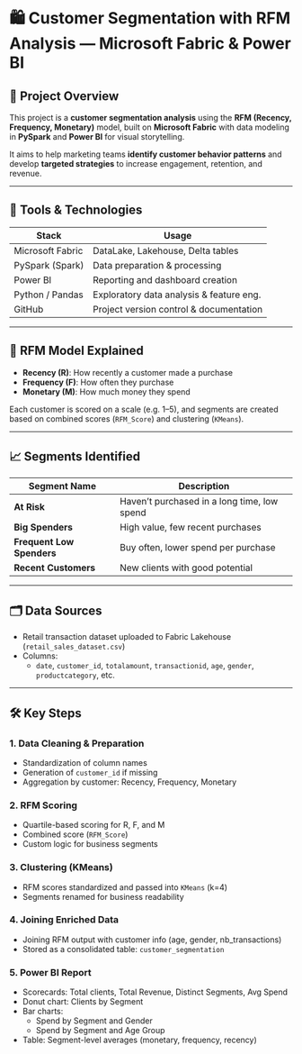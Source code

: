 # 🛍️ Customer Segmentation with RFM Analysis — Microsoft Fabric & Power BI

## 📌 Project Overview

This project is a **customer segmentation analysis** using the **RFM (Recency, Frequency, Monetary)** model, built on **Microsoft Fabric** with data modeling in **PySpark** and **Power BI** for visual storytelling.

It aims to help marketing teams **identify customer behavior patterns** and develop **targeted strategies** to increase engagement, retention, and revenue.

---

## 🔧 Tools & Technologies

| Stack             | Usage                                   |
|------------------|------------------------------------------|
| Microsoft Fabric | DataLake, Lakehouse, Delta tables        |
| PySpark (Spark)  | Data preparation & processing            |
| Power BI         | Reporting and dashboard creation         |
| Python / Pandas  | Exploratory data analysis & feature eng. |
| GitHub           | Project version control & documentation  |

---

## 🧮 RFM Model Explained

- **Recency (R)**: How recently a customer made a purchase
- **Frequency (F)**: How often they purchase
- **Monetary (M)**: How much money they spend

Each customer is scored on a scale (e.g. 1–5), and segments are created based on combined scores (`RFM_Score`) and clustering (`KMeans`).

---

## 📈 Segments Identified

| Segment Name             | Description |
|--------------------------|-------------|
| **At Risk**              | Haven’t purchased in a long time, low spend |
| **Big Spenders**         | High value, few recent purchases             |
| **Frequent Low Spenders**| Buy often, lower spend per purchase          |
| **Recent Customers**     | New clients with good potential              |

---

## 🗂️ Data Sources

- Retail transaction dataset uploaded to Fabric Lakehouse (`retail_sales_dataset.csv`)
- Columns:
  - `date`, `customer_id`, `totalamount`, `transactionid`, `age`, `gender`, `productcategory`, etc.

---

## 🛠️ Key Steps

### 1. Data Cleaning & Preparation
- Standardization of column names
- Generation of `customer_id` if missing
- Aggregation by customer: Recency, Frequency, Monetary

### 2. RFM Scoring
- Quartile-based scoring for R, F, and M
- Combined score (`RFM_Score`)
- Custom logic for business segments

### 3. Clustering (KMeans)
- RFM scores standardized and passed into `KMeans` (k=4)
- Segments renamed for business readability

### 4. Joining Enriched Data
- Joining RFM output with customer info (age, gender, nb_transactions)
- Stored as a consolidated table: `customer_segmentation`

### 5. Power BI Report
- Scorecards: Total clients, Total Revenue, Distinct Segments, Avg Spend
- Donut chart: Clients by Segment
- Bar charts:
  - Spend by Segment and Gender
  - Spend by Segment and Age Group
- Table: Segment-level averages (monetary, frequency, recency)
